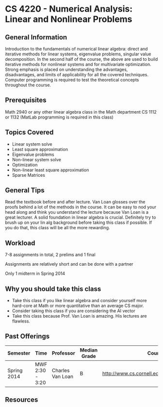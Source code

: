 # CS 4220 - Numerical Analysis: Linear and Nonlinear Problems

## General Information
Introduction to the fundamentals of numerical linear algebra: direct and iterative methods for linear systems, eigenvalue problems, singular value decomposition. In the second half of the course, the above are used to build iterative methods for nonlinear systems and for multivariate optimization. Strong emphasis is placed on understanding the advantages, disadvantages, and limits of applicability for all the covered techniques. Computer programming is required to test the theoretical concepts throughout the course.

## Prerequisites
Math 2940 or any other linear algebra class in the Math department CS 1112 or 1132 (MatLab programming is required in this class)

## Topics Covered
 - Linear system solve
 - Least square approximation
 - Eigenvalue problems
 - Non-linear system solve
 - Optimization
 - Non-linear least square approximation
 - Sparse Matrices

## General Tips
Read the textbook before and after lecture. Van Loan glosses over the proofs behind a lot of the methods in the course. It can be easy to nod your head along and think you understand the lecture because Van Loan is a great lecturer. A solid foundation in linear algebra is crucial. Definitely try to brush up on your lin alg background before taking this class if possible. If you do that, this class will be all the more rewarding.

## Workload
7-8 assignments in total, 2 prelims and 1 final

Assignments are relatively short and can be done with a partner

Only 1 midterm in Spring 2014

## Why you should take this class
 - Take this class if you like linear algebra and consider yourself more hard-core at Math or more quantitative than an average CS major.
 - Consider taking this class if you are considering the AI vector
 - Take this class because Prof. Van Loan is amazing. His lectures are flawless.

## Past Offerings
| Semester | Time | Professor | Median Grade | Course Page |
| --- | --- | --- | --- | --- |
| Spring 2014 | MWF 2:30 - 3:20 | Charles Van Loan | B | http://www.cs.cornell.edu/courses/cs4220/2014sp/ |

## Resources
